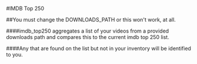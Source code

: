 #IMDB Top 250

##You must change the DOWNLOADS_PATH or this won't work, at all.

####imdb_top250 aggregates a list of your videos from a provided downloads path and compares this to the current imdb top 250 list. 

####Any that are found on the list but not in your inventory will be identified to you.
